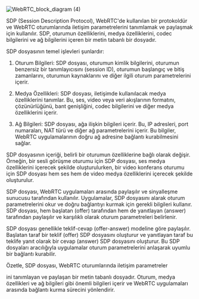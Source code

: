 ![WebRTC_block_diagram (4)](https://github.com/yildiraysabanci/RobotOL/assets/98615464/b2a7460d-752d-4826-bfea-a874b2dbaf49)

SDP (Session Description Protocol), WebRTC'de kullanılan bir protokoldür ve WebRTC oturumlarında iletişim parametrelerini tanımlamak ve paylaşmak için kullanılır. SDP, oturumun özelliklerini, medya özelliklerini, codec bilgilerini ve ağ bilgilerini içeren bir metin tabanlı bir dosyadır.

SDP dosyasının temel işlevleri şunlardır:

1. Oturum Bilgileri: SDP dosyası, oturumun kimlik bilgilerini, oturumun benzersiz bir tanımlayıcısını (session ID), oturumun başlangıç ve bitiş zamanlarını, oturumun kaynaklarını ve diğer ilgili oturum parametrelerini içerir.

2. Medya Özellikleri: SDP dosyası, iletişimde kullanılacak medya özelliklerini tanımlar. Bu, ses, video veya veri akışlarının formatını, çözünürlüğünü, bant genişliğini, codec bilgilerini ve diğer medya özelliklerini içerir.

3. Ağ Bilgileri: SDP dosyası, ağa ilişkin bilgileri içerir. Bu, IP adresleri, port numaraları, NAT türü ve diğer ağ parametrelerini içerir. Bu bilgiler, WebRTC uygulamalarının doğru ağ adresine bağlantı kurabilmesini sağlar.

SDP dosyasının içeriği, belirli bir oturumun özelliklerine bağlı olarak değişir. Örneğin, bir sesli görüşme oturumu için SDP dosyası, ses medya özelliklerini içerecek şekilde oluşturulurken, bir video konferans oturumu için SDP dosyası hem ses hem de video medya özelliklerini içerecek şekilde oluşturulur.

SDP dosyası, WebRTC uygulamaları arasında paylaşılır ve sinyalleşme sunucusu tarafından kullanılır. Uygulamalar, SDP dosyasını alarak oturum parametrelerini okur ve doğru bağlantıyı kurmak için gerekli bilgileri kullanır. SDP dosyası, hem başlatan (offer) tarafından hem de yanıtlayan (answer) tarafından paylaşılır ve karşılıklı olarak oturum parametreleri belirlenir.

SDP dosyası genellikle teklif-cevap (offer-answer) modeline göre paylaşılır. Başlatan taraf bir teklif (offer) SDP dosyasını oluşturur ve yanıtlayan taraf bu teklife yanıt olarak bir cevap (answer) SDP dosyasını oluşturur. Bu SDP dosyaları aracılığıyla uygulamalar oturum parametrelerini anlaşarak uyumlu bir bağlantı kurabilir.

Özetle, SDP dosyası, WebRTC oturumlarında iletişim parametreler

ini tanımlayan ve paylaşan bir metin tabanlı dosyadır. Oturum, medya özellikleri ve ağ bilgileri gibi önemli bilgileri içerir ve WebRTC uygulamaları arasında bağlantı kurma sürecini yönlendirir.
